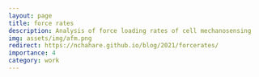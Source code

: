 ```yaml
---
layout: page
title: force rates
description: Analysis of force loading rates of cell mechanosensing
img: assets/img/afm.png
redirect: https://nchahare.github.io/blog/2021/forcerates/
importance: 4
category: work
---
```

